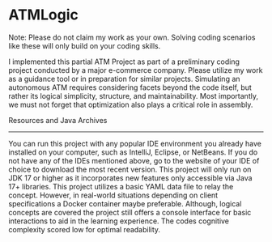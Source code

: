# ATMLogic
Note: Please do not claim my work as your own. Solving coding scenarios like these will only build on your coding skills.

I implemented this partial ATM Project  as part of a preliminary coding project conducted by a major e-commerce company. Please utilize my work as a guidance tool or in preparation for similar projects.  Simulating an autonomous ATM requires considering facets beyond the code itself, but rather its logical simplicity, structure, and maintainability. Most importantly, we must not forget that optimization also plays a critical role in assembly.

Resources and Java Archives
_____________________________
You can run this project with any popular IDE environment you already have installed on your computer, such as IntelliJ, Eclipse, or NetBeans. If you do not have any of the IDEs mentioned above, go to the website of your IDE of choice to download the most recent version. This project will only run on JDK 17 or higher as it incorporates new features only accessible via Java 17+ libraries. This project utilizes a basic YAML data file to relay the concept. However, in real-world situations depending on client specifications a Docker container maybe preferable. Although, logical concepts are covered the project still offers a console interface for basic interactions to aid in the learning experience. The codes cognitive complexity scored low for optimal readability.

